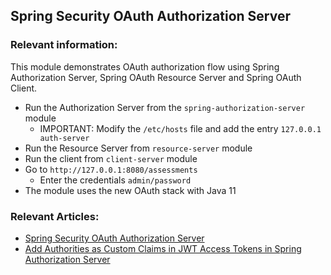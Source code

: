 ## Spring Security OAuth Authorization Server

### Relevant information:

This module demonstrates OAuth authorization flow using Spring Authorization Server, Spring OAuth Resource Server and
Spring OAuth Client.

- Run the Authorization Server from the `spring-authorization-server` module
    - IMPORTANT: Modify the `/etc/hosts` file and add the entry `127.0.0.1 auth-server`
- Run the Resource Server from `resource-server` module
- Run the client from `client-server` module
- Go to `http://127.0.0.1:8080/assessments`
    - Enter the credentials `admin/password`
- The module uses the new OAuth stack with Java 11

### Relevant Articles:

- [Spring Security OAuth Authorization Server](https://www.baeldung.com/spring-security-oauth-auth-server)
- [Add Authorities as Custom Claims in JWT Access Tokens in Spring Authorization Server](https://www.baeldung.com/spring-jwt-access-tokens-authorities-custom-claims)
